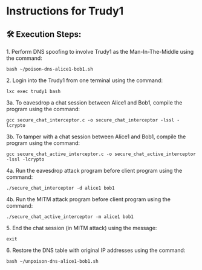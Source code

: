 <h1> Instructions for Trudy1 </h1>

<h2>🛠️ Execution Steps:</h2>

<p>1. Perform DNS spoofing to involve Trudy1 as the Man-In-The-Middle using the command:</p>

```shell
bash ~/poison-dns-alice1-bob1.sh
```

<p>2. Login into the Trudy1 from one terminal using the command:</p>

```shell
lxc exec trudy1 bash
```

<p>3a. To eavesdrop a chat session between Alice1 and Bob1, compile the program using the command:</p>

```shell
gcc secure_chat_interceptor.c -o secure_chat_interceptor -lssl -lcrypto
```

<p>3b. To tamper with a chat session between Alice1 and Bob1, compile the program using the command:</p>

```shell
gcc secure_chat_active_interceptor.c -o secure_chat_active_interceptor -lssl -lcrypto
```

<p>4a. Run the eavesdrop attack program before client program using the command:</p>

```shell
./secure_chat_interceptor -d alice1 bob1
```

<p>4b. Run the MITM attack program before client program using the command:</p>

```shell
./secure_chat_active_interceptor -m alice1 bob1
```

<p>5. End the chat session (in MITM attack) using the message:</p>

```shell
exit
```

<p>6. Restore the DNS table with original IP addresses using the command:</p>

```shell
bash ~/unpoison-dns-alice1-bob1.sh
```